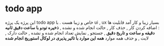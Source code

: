 <h1>todo app</h1>
<p>
  این پرژه یک پرژه todo app خاص و زیبا هست . با ui , ux بسیار زیبا و کار آمد قابلیت ها : اضافه کردن کار , حذف کار , حالت انجام شده و نشده , <b>ذخیره تودو با ساعت دقیق ثانیه دقیقه و ساعت و تاریخ دقیق </b> , جستجو , نمایش تعداد انجام شده و نشده , حالت دارک , لایت , و حذف همه موارد <b>همه این موارد با تاثیر پذیری در لوکال استوریج انجام شده</b>
</p>
